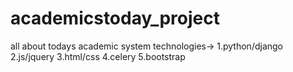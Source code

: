 # academicstoday_project
all about todays academic system 
technologies->
1.python/django
2.js/jquery
3.html/css
4.celery
5.bootstrap
        
